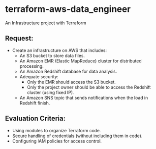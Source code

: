 # terraform-aws-data_engineer
An Infrastructure project with Terraform

## Request:

 - Create an infrastructure on AWS that includes:
      - An S3 bucket to store data files.
      - An Amazon EMR (Elastic MapReduce) cluster for distributed processing.
      - An Amazon Redshift database for data analysis.
      - Adequate security:
        - Only the EMR should access the S3 bucket.
        - Only the project owner should be able to access the Redshift cluster (using fixed IP).
      - An Amazon SNS topic that sends notifications when the load in Redshift finish.
  
## Evaluation Criteria:

- Using modules to organize Terraform code.
- Secure handling of credentials (without including them in code).
- Configuring IAM policies for access control.
